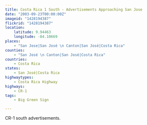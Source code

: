 ```yaml
---
title: Costa Rica 1 South - Advertisements Approaching San Jose
date: "2003-09-23T00:00:00Z"
imageid: "1428194387"
flickrid: "1428194387"
location:
    latitude: 9.94463
    longitude: -84.10669
places:
    - "San Jose|San José \n Canton|San José|Costa Rica"
counties:
    - "San José \n Canton|San José|Costa Rica"
countries:
    - Costa Rica
states:
    - San José|Costa Rica
highwaytypes:
    - Costa Rica Highway
highways:
    - CR-1
tags:
    - Big Green Sign

---
```

CR-1 south advertisements.